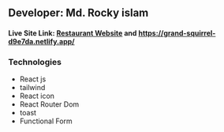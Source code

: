 ## Developer: Md. Rocky islam

#### Live Site Link: [Restaurant Website](https://grand-squirrel-d9e7da.netlify.app/ "Restaurant Website") and https://grand-squirrel-d9e7da.netlify.app/

### Technologies

- React js
- tailwind
- React icon
- React Router Dom
- toast
- Functional Form
